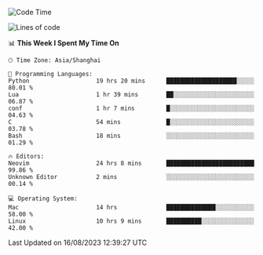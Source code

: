 <!--START_SECTION:waka-->
![Code Time](http://img.shields.io/badge/Code%20Time-1%2C520%20hrs%2022%20mins-blue)

![Lines of code](https://img.shields.io/badge/From%20Hello%20World%20I%27ve%20Written-286.5%20thousand%20lines%20of%20code-blue)

📊 **This Week I Spent My Time On** 

```text
🕑︎ Time Zone: Asia/Shanghai

💬 Programming Languages: 
Python                   19 hrs 20 mins      ████████████████████░░░░░   80.01 % 
Lua                      1 hr 39 mins        ██░░░░░░░░░░░░░░░░░░░░░░░   06.87 % 
conf                     1 hr 7 mins         █░░░░░░░░░░░░░░░░░░░░░░░░   04.63 % 
C                        54 mins             █░░░░░░░░░░░░░░░░░░░░░░░░   03.78 % 
Bash                     18 mins             ░░░░░░░░░░░░░░░░░░░░░░░░░   01.29 % 

🔥 Editors: 
Neovim                   24 hrs 8 mins       █████████████████████████   99.86 % 
Unknown Editor           2 mins              ░░░░░░░░░░░░░░░░░░░░░░░░░   00.14 % 

💻 Operating System: 
Mac                      14 hrs              ██████████████░░░░░░░░░░░   58.00 % 
Linux                    10 hrs 9 mins       ██████████░░░░░░░░░░░░░░░   42.00 % 
```


 Last Updated on 16/08/2023 12:39:27 UTC
<!--END_SECTION:waka-->
